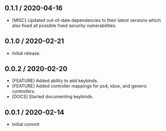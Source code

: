 ## 0.1.1 / 2020-04-16
- [MISC] Updated out-of-date dependencies to their latest versions which also fixed all possible fixed security vulnerabilities.

## 0.1.0 / 2020-02-21
- Initial release.

## 0.0.2 / 2020-02-20
- [FEATURE] Added ability to add keybinds.
- [FEATURE] Added controller mappings for ps4, xbox, and generic controllers.
- [DOCS] Started documenting keybinds.

## 0.0.1 / 2020-02-14
- Initial commit